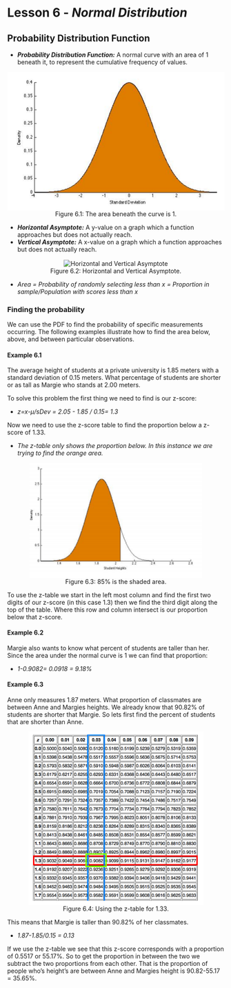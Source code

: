# Lesson 6 - _Normal Distribution_

## Probability Distribution Function

- **_Probability Distribution Function:_** A normal curve with an area of 1 beneath it, to represent the cumulative 
frequency of values.

<p align="center">
    <img align="center" alt="Curve" src=../Images/06Curve.PNG><br/>
Figure 6.1: The area beneath the curve is 1.
</p>

- **_Horizontal Asymptote:_** A y-value on a graph which a function approaches but does not actually reach.
- **_Vertical Asymptote:_** A x-value on a graph which a function approaches but does not actually reach.

<p align="center">
    <img align="center" alt="Horizontal and Vertical Asymptote" width=300 src=https://cramster-image.s3.amazonaws.com/definitions/alg-4-img-1.png><br/>
Figure 6.2: Horizontal and Vertical Asymptote.
</p>

-  _Area = Probability of randomly selecting less than x = Proportion in sample/Population with scores less than x_

### Finding the probability
We can use the PDF to find the probability of specific measurements occurring. The following
examples illustrate how to find the area below, above, and between particular observations.

#### Example 6.1 
The average height of students at a private university is 1.85 meters with a
standard deviation of 0.15 meters. What percentage of students are shorter or as tall as Margie
who stands at 2.00 meters.

To solve this problem the first thing we need to find is our z-score:

 - _z=x-μ/sDev = 2.05 - 1.85 / 0.15= 1.3_
 
Now we need to use the z-score table to find the proportion below a z-score of 1.33.

-  _The z-table only shows the proportion below. In this instance we are trying to find the orange area._

<p align="center">
    <img align="center" width=400 alt="Shaded Area" src=../Images/06Shaded.PNG><br/>
Figure 6.3: 85% is the shaded area.
</p>

To use the z-table we start in the left most column and find the first two digits of our z-score
(in this case 1.3) then we find the third digit along the top of the table. Where this row and
column intersect is our proportion below that z-score.

#### Example 6.2
Margie also wants to know what percent of students are taller than her. Since
the area under the normal curve is 1 we can find that proportion:

- _1-0.9082= 0.0918 = 9.18%_

#### Example 6.3
Anne only measures 1.87 meters. What proportion of classmates are between Anne and Margies heights.
We already know that 90.82% of students are shorter that Margie. So lets first find the percent
of students that are shorter than Anne.

<p align="center">
    <img align="center" alt="ZTable" src=../Images/06ZTable.PNG><br/>
Figure 6.4: Using the z-table for 1.33. 
</p>

This means that Margie is taller than 90.82% of her classmates.

- _1.87-1.85/0.15 = 0.13_

If we use the z-table we see that this z-score corresponds with a proportion of 0.5517 or
55.17%. So to get the proportion in between the two we subtract the two proportions from each
other. That is the proportion of people who’s height’s are between Anne and Margies height is
90.82-55.17 = 35.65%.
